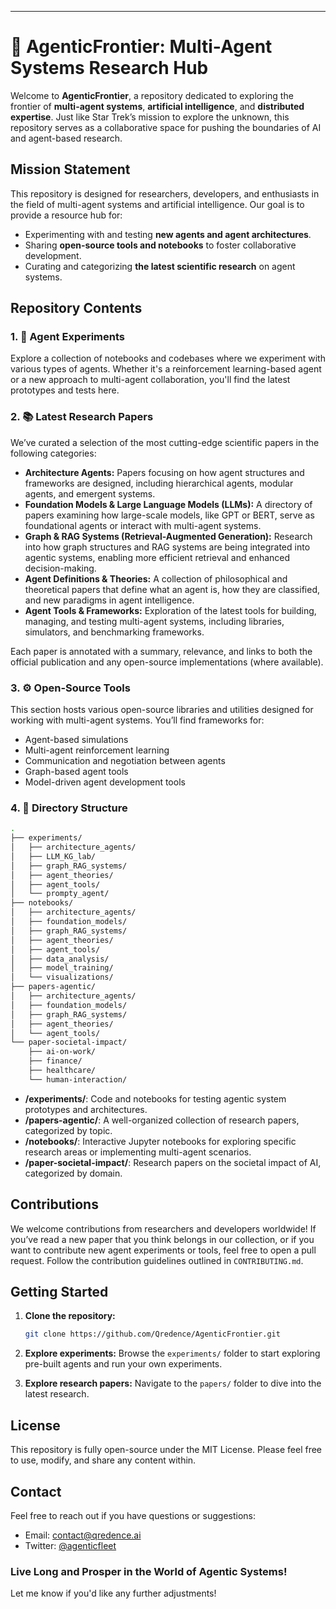 ---

# **🚀 AgenticFrontier: Multi-Agent Systems Research Hub**

Welcome to **AgenticFrontier**, a repository dedicated to exploring the frontier of **multi-agent systems**, **artificial intelligence**, and **distributed expertise**. Just like Star Trek’s mission to explore the unknown, this repository serves as a collaborative space for pushing the boundaries of AI and agent-based research.

## **Mission Statement**
This repository is designed for researchers, developers, and enthusiasts in the field of multi-agent systems and artificial intelligence. Our goal is to provide a resource hub for:
- Experimenting with and testing **new agents and agent architectures**.
- Sharing **open-source tools and notebooks** to foster collaborative development.
- Curating and categorizing **the latest scientific research** on agent systems.

## **Repository Contents**

### 1. **🧠 Agent Experiments**

Explore a collection of notebooks and codebases where we experiment with various types of agents. Whether it's a reinforcement learning-based agent or a new approach to multi-agent collaboration, you'll find the latest prototypes and tests here.

### 2. **📚 Latest Research Papers**

We’ve curated a selection of the most cutting-edge scientific papers in the following categories:

- **Architecture Agents:** Papers focusing on how agent structures and frameworks are designed, including hierarchical agents, modular agents, and emergent systems.
- **Foundation Models & Large Language Models (LLMs):** A directory of papers examining how large-scale models, like GPT or BERT, serve as foundational agents or interact with multi-agent systems.
- **Graph & RAG Systems (Retrieval-Augmented Generation):** Research into how graph structures and RAG systems are being integrated into agentic systems, enabling more efficient retrieval and enhanced decision-making.
- **Agent Definitions & Theories:** A collection of philosophical and theoretical papers that define what an agent is, how they are classified, and new paradigms in agent intelligence.
- **Agent Tools & Frameworks:** Exploration of the latest tools for building, managing, and testing multi-agent systems, including libraries, simulators, and benchmarking frameworks.

Each paper is annotated with a summary, relevance, and links to both the official publication and any open-source implementations (where available).

### 3. **⚙️ Open-Source Tools**

This section hosts various open-source libraries and utilities designed for working with multi-agent systems. You’ll find frameworks for:

- Agent-based simulations
- Multi-agent reinforcement learning
- Communication and negotiation between agents
- Graph-based agent tools
- Model-driven agent development tools

### 4. **📁 Directory Structure**

```bash
.
├── experiments/
│   ├── architecture_agents/
│   ├── LLM_KG_lab/
│   ├── graph_RAG_systems/
│   ├── agent_theories/
│   ├── agent_tools/
│   └── prompty_agent/
├── notebooks/
│   ├── architecture_agents/
│   ├── foundation_models/
│   ├── graph_RAG_systems/
│   ├── agent_theories/
│   ├── agent_tools/
│   ├── data_analysis/
│   ├── model_training/
│   └── visualizations/
├── papers-agentic/
│   ├── architecture_agents/
│   ├── foundation_models/
│   ├── graph_RAG_systems/
│   ├── agent_theories/
│   └── agent_tools/
└── paper-societal-impact/
    ├── ai-on-work/
    ├── finance/
    ├── healthcare/
    └── human-interaction/
```

- **/experiments/**: Code and notebooks for testing agentic system prototypes and architectures.
- **/papers-agentic/**: A well-organized collection of research papers, categorized by topic.
- **/notebooks/**: Interactive Jupyter notebooks for exploring specific research areas or implementing multi-agent scenarios.
- **/paper-societal-impact/**: Research papers on the societal impact of AI, categorized by domain.

## **Contributions**

We welcome contributions from researchers and developers worldwide! If you’ve read a new paper that you think belongs in our collection, or if you want to contribute new agent experiments or tools, feel free to open a pull request. Follow the contribution guidelines outlined in `CONTRIBUTING.md`.

## **Getting Started**

1. **Clone the repository:**

    ```bash
    git clone https://github.com/Qredence/AgenticFrontier.git
    ```

2. **Explore experiments:**
    Browse the `experiments/` folder to start exploring pre-built agents and run your own experiments.

3. **Explore research papers:**
    Navigate to the `papers/` folder to dive into the latest research.

## **License**

This repository is fully open-source under the MIT License. Please feel free to use, modify, and share any content within.

## **Contact**

Feel free to reach out if you have questions or suggestions:

- Email: <contact@qredence.ai>
- Twitter: [@agenticfleet](https://twitter.com/agenticfleet)

### **Live Long and Prosper in the World of Agentic Systems!**

Let me know if you'd like any further adjustments!
